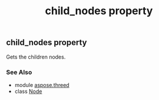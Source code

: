 ﻿---
title: child_nodes property
second_title: Aspose.3D for Python via .NET API References
description: 
type: docs
weight: 170
url: /python-net/aspose.threed/node/child_nodes/
is_root: false
---

## child_nodes property


Gets the children nodes.

### See Also
* module [aspose.threed](../../)
* class [Node](/3d/python-net/aspose.threed/node)
